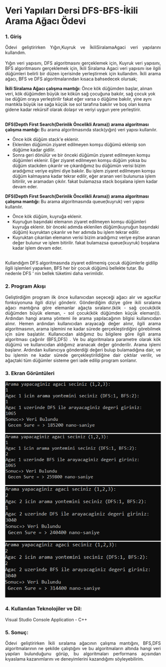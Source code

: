 <h1>Veri Yapıları Dersi DFS-BFS-İkili Arama Ağacı Ödevi</h1>
<h3>1. Giriş</h3>

<p align="justify">
Ödevi geliştirirken Yığın,Kuyruk ve İkiliSiralamaAgaci veri yapılarını kullandım.<br><br>
Yığın veri yapısını, DFS algoritmasını gerçeklemek için, Kuyruk veri yapısını, BFS algoritmasını gerçeklemek için, İkili Siralama Agaci veri yapısını ise ilgili düğümleri belirli bir düzen içerisinde yerleştirmek için kullandım.
İkili arama ağacı, BFS ve DFS algoritmalarından kısaca bahsedecek olursak;

<b>İkili Siralama Ağacı çalışma mantığı:</b> Önce kök düğümden başlar, alınan veri, kök düğümden büyük ise kökün sağ çocuğuna bakılır, sağ çocuk yok ise düğüm oraya yerleştirilir fakat eğer varsa o düğüme bakılır, yine aynı mantıkla büyük ise sağa küçük ise sol tarafına bakılır ve boş olan kısma gidene kadar rekürsif olarak dolaşır ve veriyi uygun yere yerleştirir.<br><br>

<b>DFS(Depth First Search(Derinlik Öncelikli Arama)) arama algoritması çalışma mantığı: </b> Bu arama algoritmasında stack(yığın) veri yapısı kullanılır.
<ul>
    <li>Önce kök düğüm stack'e eklenir.</li>
    <li>Eklenilen düğümün ziyaret edilmeyen komşu düğümü eklenip son düğüme kadar gidilir.</li>
    <li>Sonra geri dönülür ve bir önceki düğümün ziyaret edilmeyen komşu düğümleri eklenir. Eğer ziyaret edilmeyen komşu düğüm yoksa bu düğüm stackden çıkarılır ve çıkardığımız bu düğümün verisi bizim aradığımız veriye eşitmi diye bakılır. Bu işlem ziyaret edilmeyen komşu düğüm kalmayana kadar tekrar edilir, eğer aranan veri bulunursa işlem bitirilir, ve aramadan çıkılır. fakat bulamazsa stack boşalana işlem kadar devam eder.</li>
</ul>

<b>DFS(Depth First Search(Derinlik Öncelikli Arama)) arama algoritması çalışma mantığı: </b> Bu arama algoritmasında queue(kuyruk) veri yapısı kullanılır.

<ul>
    <li>Önce kök düğüm, kuyruğa eklenir.</li>
    <li>Kuyruğun başındaki elemanın ziyaret edilmeyen komşu düğümleri kuyruğa eklenir. bir önceki adımda eklenilen düğüm(kuyruğun başındaki düğüm) kuyruktan çıkarılır ve her adımda bu işlem tekrar edilir.</li>
    <li>Kuyruktan çıkarılan elemanın verisi bizim aradığımız veriye eşitse aranan değer bulunur ve işlem bitirilir. fakat bulamazsa queue(kuyruk) boşalana kadar işlem devam eder.</li>
</ul>
<br>
Kullandığım DFS algoritmasında ziyaret edilmemiş çocuk düğümlerle gidilip ilgili işlemleri yaparken, BFS her bir çocuk düğümü bellekte tutar. Bu nedenle DFS ‘ nin bellek tüketimi daha verimlidir.

</p>

<h3>2. Program Akışı</h3>
<p align="justify">
    Geliştirdiğim program ilk önce kullanıcıdan seçeceği ağacı alır ve agacKur fonksiyonuna ilgili diziyi gönderir. Gönderdiğim diziye göre ikili sıralama ağacı mantığına göre  elemanlar ağaçta sıralanır.(kök - sağ çocuk(kök düğümden büyük eleman, - sol çocuk(kök düğümden küçük eleman))). Ardından hangi arama yöntemi ile arama yapılacağının bilgisi kullanıcıdan alınır. Hemen ardından kullanıcıdan arayacağı değer alınır, ilgili arama algoritmasının, arama işlemini ne kadar sürede gerçekleştirdiğini görebilmek için süre başlatılır. Kullanıcıdan aldığımız bu bilgilere göre ilgili arama algoritması çağırılır (BFS,DFS) . Ve bu algoritmalara parametre olarak kök düğümü ve kullanıcıdan aldığımız aranacak değer gönderilir. Arama işlemi başlanır. Ardından kullanıcıya gönderdiği değeri bulup bulamadığına dair, ve bu işlemin ne kadar sürede gerçekleştirildiğine dair çıktılar verilir, ve ağaçtaki tüm düğümler sisteme geri iade edilip program sonlanır.
</p>

<h3>3. Ekran Görüntüleri</h3>
<img src="images/dfsbfs1.1.PNG">
<img src="images/dfsbfs2.PNG">
<img src="images/dfsbfs3.PNG">
<img src="images/dfsbfs4.PNG">

<h3>4. Kullanılan Teknolojiler ve Dil:</h3>
Visual Studio Console Application - C++

<h3>5. Sonuç:</h3>
<p align="justify">Ödevi geliştirirken İkili sıralama ağacının çalışma mantığını, BFS,DFS algoritmalarının ne şekilde çalıştığını ve bu algoritmaların altında hangi veri yapıları bulunduğunu görüp, bu algoritmaları performans açısından kıyaslama kazanımlarını ve deneyimlerini kazandığımı söyleyebilirim.</p>